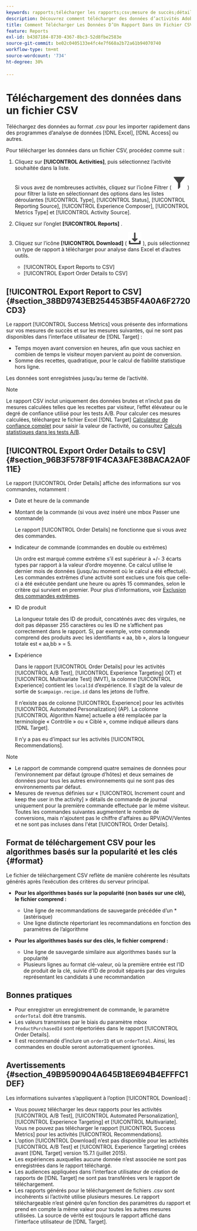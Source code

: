 ```yaml
---
keywords: rapports;télécharger les rapports;csv;mesure de succès;détails de commande
description: Découvrez comment télécharger des données d’activités Adobe  [!DNL Target]  au format CVS pour les importer rapidement dans Excel, Access ou d’autres programmes d’analyse de données.
title: Comment Télécharger Les Données D’Un Rapport Dans Un Fichier CSV ?
feature: Reports
exl-id: b4387184-8730-4367-8bc3-52d8fbe2583e
source-git-commit: be02c0405133e4fc4e7f668a2b72a61b94070740
workflow-type: tm+mt
source-wordcount: '734'
ht-degree: 30%

---
```


# Téléchargement des données dans un fichier CSV

Téléchargez des données au format .csv pour les importer rapidement dans des programmes d’analyse de données [!DNL Excel], [!DNL Access] ou autres.

Pour télécharger les données dans un fichier CSV, procédez comme suit :

1. Cliquez sur **[!UICONTROL Activities]**, puis sélectionnez l’activité souhaitée dans la liste.

   Si vous avez de nombreuses activités, cliquez sur l’icône Filtrer ( ![icône Filtrer](/help/main/assets/icons/Filter.svg) ) pour filtrer la liste en sélectionnant des options dans les listes déroulantes [!UICONTROL Type], [!UICONTROL Status], [!UICONTROL Reporting Source], [!UICONTROL Experience Composer], [!UICONTROL Metrics Type] et [!UICONTROL Activity Source].

1. Cliquez sur l’onglet **[!UICONTROL Reports]** .
1. Cliquez sur l’icône **[!UICONTROL Download]** ( ![icône Télécharger](/help/main/assets/icons/Download.svg) ), puis sélectionnez un type de rapport à télécharger pour analyse dans Excel et d’autres outils.

   * [!UICONTROL Export Reports to CSV]
   * [!UICONTROL Export Order Details to CSV]

## [!UICONTROL Export Report to CSV] {#section_38BD9743EB254453B5F4A0A6F2720CD3}

Le rapport [!UICONTROL Success Metrics] vous présente des informations sur vos mesures de succès et sur les mesures suivantes, qui ne sont pas disponibles dans l’interface utilisateur de [!DNL Target] :

* Temps moyen avant conversion en heures, afin que vous sachiez en combien de temps le visiteur moyen parvient au point de conversion.
* Somme des recettes, quadratique, pour le calcul de fiabilité statistique hors ligne.

Les données sont enregistrées jusqu’au terme de l’activité.

>[!NOTE]
>
>Le rapport CSV inclut uniquement des données brutes et n’inclut pas de mesures calculées telles que les recettes par visiteur, l’effet élévateur ou le degré de confiance utilisé pour les tests A/B. Pour calculer ces mesures calculées, téléchargez le fichier Excel [!DNL Target] [Calculateur de confiance complet](/help/main/assets/complete_confidence_calculator.xlsx) pour saisir la valeur de l’activité, ou consultez [Calculs statistiques dans les tests A/B](/help/main/c-reports/statistical-methodology/statistical-calculations.md).

## [!UICONTROL Export Order Details to CSV] {#section_96B3F578F91F4CA3AFE38BACA2A0F11E}

Le rapport [!UICONTROL Order Details] affiche des informations sur vos commandes, notamment :

* Date et heure de la commande
* Montant de la commande (si vous avez inséré une mbox Passer une commande)

  Le rapport [!UICONTROL Order Details] ne fonctionne que si vous avez des commandes.

* Indicateur de commande (commandes en double ou extrêmes)

  Un ordre est marqué comme extrême s’il est supérieur à +/- 3 écarts types par rapport à la valeur d’ordre moyenne. Ce calcul utilise le dernier mois de données (jusqu’au moment où le calcul a été effectué). Les commandes extrêmes d’une activité sont exclues une fois que celle-ci a été exécutée pendant une heure ou après 15 commandes, selon le critère qui survient en premier. Pour plus d’informations, voir [Exclusion des commandes extrêmes](/help/main/c-reports/c-report-settings/excluding-extreme-orders.md#task_2AE7743FFCDD466DAEEB720BE5F33DAA).

* ID de produit

  La longueur totale des ID de produit, concaténés avec des virgules, ne doit pas dépasser 255 caractères ou les ID ne s’affichent pas correctement dans le rapport. Si, par exemple, votre commande comprend des produits avec les identifiants « aa, bb », alors la longueur totale est « aa,bb » = 5.

* Expérience

  Dans le rapport [!UICONTROL Order Details] pour les activités [!UICONTROL A/B Test], [!UICONTROL Experience Targeting] (XT) et [!UICONTROL Multivariate Test] (MVT), la colonne [!UICONTROL Experience] contient les `localId` d’expérience. Il s’agit de la valeur de sortie de `$campaign.recipe.id` dans les jetons de l’offre.

  Il n’existe pas de colonne [!UICONTROL Experience] pour les activités [!UICONTROL Automated Personalization] (AP). La colonne [!UICONTROL Algorithm Name] actuelle a été remplacée par la terminologie « Contrôle » ou « Ciblé », comme indiqué ailleurs dans [!DNL Target].

  Il n’y a pas eu d’impact sur les activités [!UICONTROL Recommendations].

>[!NOTE]
>
>* Le rapport de commande comprend quatre semaines de données pour l’environnement par défaut (groupe d’hôtes) et deux semaines de données pour tous les autres environnements qui ne sont pas des environnements par défaut.
>* Mesures de revenus définies sur « [!UICONTROL Increment count and keep the user in the activity] » détails de commande de journal uniquement pour la première commande effectuée par le même visiteur. Toutes les commandes suivantes augmentent le nombre de conversions, mais n&#39;ajoutent pas le chiffre d&#39;affaires au RPV/AOV/Ventes et ne sont pas incluses dans l&#39;état [!UICONTROL Order Details].

## Format de téléchargement CSV pour les algorithmes basés sur la popularité et les clés {#format}

Le fichier de téléchargement CSV reflète de manière cohérente les résultats générés après l’exécution des critères du serveur principal.

* **Pour les algorithmes basés sur la popularité (non basés sur une clé), le fichier comprend :**

   * Une ligne de recommandations de sauvegarde précédée d’un * (astérisque)
   * Une ligne distincte répertoriant les recommandations en fonction des paramètres de l’algorithme

* **Pour les algorithmes basés sur des clés, le fichier comprend :**

   * Une ligne de sauvegarde similaire aux algorithmes basés sur la popularité
   * Plusieurs lignes au format clé-valeur, où la première entrée est l’ID de produit de la clé, suivie d’ID de produit séparés par des virgules représentant les candidats à une recommandation

## Bonnes pratiques

* Pour enregistrer un enregistrement de commande, le paramètre `orderTotal` doit être transmis.
* Les valeurs transmises par le biais du paramètre mbox `ProductPurchasedId` sont répertoriées dans le rapport [!UICONTROL Order Details].
* Il est recommandé d’inclure un `orderID` et un `orderTotal`. Ainsi, les commandes en double seront automatiquement ignorées.

## Avertissements {#section_49B9590904A645B18E694B4EFFFC1DEF}

Les informations suivantes s’appliquent à l’option [!UICONTROL Download] :

* Vous pouvez télécharger les deux rapports pour les activités [!UICONTROL A/B Test], [!UICONTROL Automated Personalization], [!UICONTROL Experience Targeting] et [!UICONTROL Multivariate]. Vous ne pouvez pas télécharger le rapport [!UICONTROL Success Metrics] pour les activités [!UICONTROL Recommendations].
* L’option [!UICONTROL Download] n’est pas disponible pour les activités [!UICONTROL A/B Test] et [!UICONTROL Experience Targeting] créées avant [!DNL Target] version 15.7.1 (juillet 2015).
* Les expériences auxquelles aucune donnée n’est associée ne sont pas enregistrées dans le rapport téléchargé.
* Les audiences appliquées dans l’interface utilisateur de création de rapports de [!DNL Target] ne sont pas transférées vers le rapport de téléchargement.
* Les rapports générés pour le téléchargement de fichiers .csv sont incohérents si l’activité utilise plusieurs mesures. Le rapport téléchargeable n’est généré qu’en fonction des paramètres du rapport et prend en compte la même valeur pour toutes les autres mesures utilisées. La source de vérité est toujours le rapport affiché dans l’interface utilisateur de [!DNL Target].

